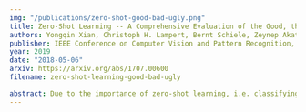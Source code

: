 ```yaml
---
img: "/publications/zero-shot-good-bad-ugly.png"
title: Zero-Shot Learning -- A Comprehensive Evaluation of the Good, the Bad and the Ugly
authors: Yongqin Xian, Christoph H. Lampert, Bernt Schiele, Zeynep Akata
publisher: IEEE Conference on Computer Vision and Pattern Recognition, CVPR
year: 2019
date: "2018-05-06"
arxiv: https://arxiv.org/abs/1707.00600
filename: zero-shot-learning-good-bad-ugly

abstract: Due to the importance of zero-shot learning, i.e. classifying images where there is a lack of labeled training data, the number of proposed approaches has recently increased steadily. We argue that it is time to take a step back and to analyze the status quo of the area. The purpose of this paper is three-fold. First, given the fact that there is no agreed upon zero-shot learning benchmark, we first define a new benchmark by unifying both the evaluation protocols and data splits of publicly available datasets used for this task. This is an important contribution as published results are often not comparable and sometimes even flawed due to, e.g. pre-training on zero-shot test classes. Moreover, we propose a new zero-shot learning dataset, the Animals with Attributes 2 (AWA2) dataset which we make publicly available both in terms of image features and the images themselves. Second, we compare and analyze a significant number of the state-of-the-art methods in depth, both in the classic zero-shot setting but also in the more realistic generalized zero-shot setting. Finally, we discuss in detail the limitations of the current status of the area which can be taken as a basis for advancing it.
---
```

